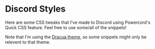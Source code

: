 # Discord Styles

Here are some CSS tweaks that I've made to Discord using Powercord's Quick CSS feature. Feel free to use some/all of the snippets!

Note that I'm using the [Dracua theme](https://github.com/x6r/dracula), so some snippets might only be relevent to that theme.
